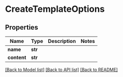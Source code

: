 # CreateTemplateOptions

## Properties
Name | Type | Description | Notes
------------ | ------------- | ------------- | -------------
**name** | **str** |  | 
**content** | **str** |  | 

[[Back to Model list]](../README#documentation-for-models) [[Back to API list]](../README#documentation-for-api-endpoints) [[Back to README]](../README)



